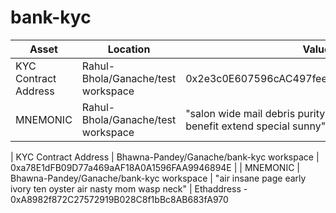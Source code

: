 # bank-kyc
| Asset | Location | Value |
|-|-|-|
| KYC Contract Address | Rahul-Bhola/Ganache/test workspace | 0x2e3c0E607596cAC497fee5Bc01537A947452A9Ef |
| MNEMONIC | Rahul-Bhola/Ganache/test workspace | "salon wide mail debris purity weapon traffic recall benefit extend special sunny" |

| KYC Contract Address | Bhawna-Pandey/Ganache/bank-kyc workspace | 0xa78E1dFB09D77a469aAF18A0A1596FAA9946894E |
| MNEMONIC | Bhawna-Pandey/Ganache/bank-kyc workspace | "air insane page early ivory ten oyster air nasty mom wasp neck" |
Ethaddress - 0xA8982f872C27572919B028C8f1bBc8AB683fA970


